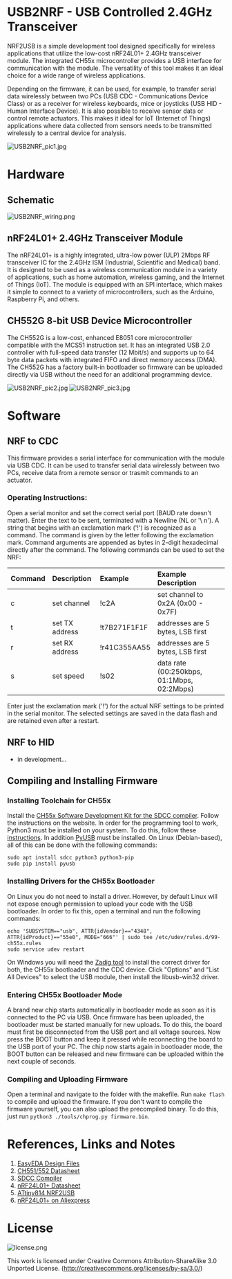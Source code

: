 # USB2NRF - USB Controlled 2.4GHz Transceiver
NRF2USB is a simple development tool designed specifically for wireless applications that utilize the low-cost nRF24L01+ 2.4GHz transceiver module. The integrated CH55x microcontroller provides a USB interface for communication with the module. The versatility of this tool makes it an ideal choice for a wide range of wireless applications.

Depending on the firmware, it can be used, for example, to transfer serial data wirelessly between two PCs (USB CDC - Communications Device Class) or as a receiver for wireless keyboards, mice or joysticks (USB HID - Human Interface Device). It is also possible to receive sensor data or control remote actuators. This makes it ideal for IoT (Internet of Things) applications where data collected from sensors needs to be transmitted wirelessly to a central device for analysis.

![USB2NRF_pic1.jpg](https://raw.githubusercontent.com/wagiminator/CH552-USB-NRF/main/documentation/USB2NRF_pic1.jpg)

# Hardware
## Schematic
![USB2NRF_wiring.png](https://raw.githubusercontent.com/wagiminator/CH552-USB-NRF/main/documentation/USB2NRF_wiring.png)

## nRF24L01+ 2.4GHz Transceiver Module
The nRF24L01+ is a highly integrated, ultra-low power (ULP) 2Mbps RF transceiver IC for the 2.4GHz ISM (Industrial, Scientific and Medical) band. It is designed to be used as a wireless communication module in a variety of applications, such as home automation, wireless gaming, and the Internet of Things (IoT). The module is equipped with an SPI interface, which makes it simple to connect to a variety of microcontrollers, such as the Arduino, Raspberry Pi, and others.

## CH552G 8-bit USB Device Microcontroller
The CH552G is a low-cost, enhanced E8051 core microcontroller compatible with the MCS51 instruction set. It has an integrated USB 2.0 controller with full-speed data transfer (12 Mbit/s) and supports up to 64 byte data packets with integrated FIFO and direct memory access (DMA). The CH552G has a factory built-in bootloader so firmware can be uploaded directly via USB without the need for an additional programming device.

![USB2NRF_pic2.jpg](https://raw.githubusercontent.com/wagiminator/CH552-USB-NRF/main/documentation/USB2NRF_pic2.jpg)
![USB2NRF_pic3.jpg](https://raw.githubusercontent.com/wagiminator/CH552-USB-NRF/main/documentation/USB2NRF_pic3.jpg)

# Software
## NRF to CDC
This firmware provides a serial interface for communication with the module via USB CDC. It can be used to transfer serial data wirelessly between two PCs, receive data from a remote sensor or trasmit commands to an actuator.

### Operating Instructions:
Open a serial monitor and set the correct serial port (BAUD rate doesn't matter). Enter the text to be sent, terminated with a Newline (NL or '\ n'). A string that begins with an exclamation mark ('!') is recognized as a command. The command is given by the letter following the exclamation mark. Command arguments are appended as bytes in 2-digit hexadecimal directly after the command. The following commands can be used to set the NRF:

|Command|Description|Example|Example Description|
|-|:-|:-|:-|
|c|set channel|!c2A|set channel to 0x2A (0x00 - 0x7F)|
|t|set TX address|!t7B271F1F1F|addresses are 5 bytes, LSB first|
|r|set RX address|!r41C355AA55|addresses are 5 bytes, LSB first|
|s|set speed|!s02|data rate (00:250kbps, 01:1Mbps, 02:2Mbps)|

Enter just the exclamation mark ('!') for the actual NRF settings to be printed in the serial monitor. The selected settings are saved in the data flash and are retained even after a restart.

## NRF to HID
- in development...

## Compiling and Installing Firmware
### Installing Toolchain for CH55x
Install the [CH55x Software Development Kit for the SDCC compiler](https://github.com/Blinkinlabs/ch554_sdcc). Follow the instructions on the website. In order for the programming tool to work, Python3 must be installed on your system. To do this, follow these [instructions](https://www.pythontutorial.net/getting-started/install-python/). In addition [PyUSB](https://github.com/pyusb/pyusb) must be installed. On Linux (Debian-based), all of this can be done with the following commands:

```
sudo apt install sdcc python3 python3-pip
sudo pip install pyusb
```

### Installing Drivers for the CH55x Bootloader
On Linux you do not need to install a driver. However, by default Linux will not expose enough permission to upload your code with the USB bootloader. In order to fix this, open a terminal and run the following commands:

```
echo 'SUBSYSTEM=="usb", ATTR{idVendor}=="4348", ATTR{idProduct}=="55e0", MODE="666"' | sudo tee /etc/udev/rules.d/99-ch55x.rules
sudo service udev restart
```

On Windows you will need the [Zadig tool](https://zadig.akeo.ie/) to install the correct driver for both, the CH55x bootloader and the CDC device. Click "Options" and "List All Devices" to select the USB module, then install the libusb-win32 driver.

### Entering CH55x Bootloader Mode
A brand new chip starts automatically in bootloader mode as soon as it is connected to the PC via USB. Once firmware has been uploaded, the bootloader must be started manually for new uploads. To do this, the board must first be disconnected from the USB port and all voltage sources. Now press the BOOT button and keep it pressed while reconnecting the board to the USB port of your PC. The chip now starts again in bootloader mode, the BOOT button can be released and new firmware can be uploaded within the next couple of seconds.

### Compiling and Uploading Firmware
Open a terminal and navigate to the folder with the makefile. Run ```make flash``` to compile and upload the firmware. If you don't want to compile the firmware yourself, you can also upload the precompiled binary. To do this, just run ```python3 ./tools/chprog.py firmware.bin```.

# References, Links and Notes
1. [EasyEDA Design Files](https://oshwlab.com/wagiminator)
2. [CH551/552 Datasheet](http://www.wch-ic.com/downloads/CH552DS1_PDF.html)
3. [SDCC Compiler](https://sdcc.sourceforge.net/)
4. [nRF24L01+ Datasheet](https://www.sparkfun.com/datasheets/Components/SMD/nRF24L01Pluss_Preliminary_Product_Specification_v1_0.pdf)
5. [ATtiny814 NRF2USB](https://github.com/wagiminator/ATtiny814-NRF2USB)
6. [nRF24L01+ on Aliexpress](http://aliexpress.com/wholesale?SearchText=nrf24l01+plus+smd)

# License
![license.png](https://i.creativecommons.org/l/by-sa/3.0/88x31.png)

This work is licensed under Creative Commons Attribution-ShareAlike 3.0 Unported License. 
(http://creativecommons.org/licenses/by-sa/3.0/)
